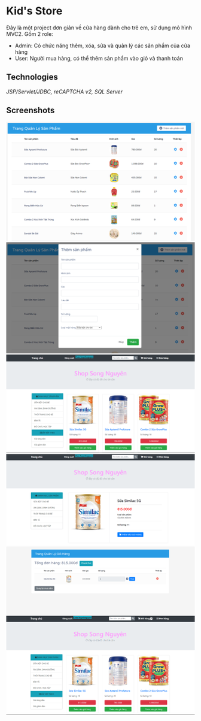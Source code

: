 # Kid's Store

Đây là một project đơn giản về cửa hàng dành cho trẻ em, sử dụng mô hình MVC2. Gồm 2 role:
- Admin: Có chức năng thêm, xóa, sửa và quản lý các sản phẩm của cửa hàng
- User: Người mua hàng, có thể thêm sản phẩm vào giỏ và thanh toán

## Technologies

*JSP/Servlet/JDBC, reCAPTCHA v2, SQL Server*

## Screenshots

![screenshot](https://github.com/huynhnguyen-haku/KidStore/blob/main/screenshots/adsc1.png)
![screenshot](https://github.com/huynhnguyen-haku/KidStore/blob/main/screenshots/adsc2.png)
![screenshot](https://github.com/huynhnguyen-haku/KidStore/blob/main/screenshots/ussc1.png)
![screenshot](https://github.com/huynhnguyen-haku/KidStore/blob/main/screenshots/ussc2.png)
![screenshot](https://github.com/huynhnguyen-haku/KidStore/blob/main/screenshots/ussc3.png)
![screenshot](https://github.com/huynhnguyen-haku/KidStore/blob/main/screenshots/ussc4.png)


